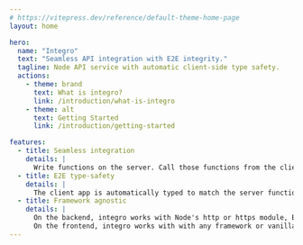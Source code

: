 ```yaml
---
# https://vitepress.dev/reference/default-theme-home-page
layout: home

hero:
  name: "Integro"
  text: "Seamless API integration with E2E integrity."
  tagline: Node API service with automatic client-side type safety.
  actions:
    - theme: brand
      text: What is integro?
      link: /introduction/what-is-integro
    - theme: alt
      text: Getting Started
      link: /introduction/getting-started

features:
  - title: Seamless integration
    details: |
      Write functions on the server. Call those functions from the client. It's that easy.
  - title: E2E type-safety
    details: |
      The client app is automatically typed to match the server functions' parameters and return types, with no build step.
  - title: Framework agnostic
    details: |
      On the backend, integro works with Node's http or https module, Bun's serve method, Express.js, and more.
      On the frontend, integro works with with any framework or vanilla JavaScript.
---
```


